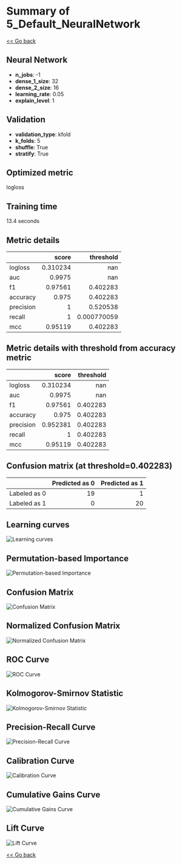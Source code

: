 # Summary of 5_Default_NeuralNetwork

[<< Go back](../README.md)


## Neural Network
- **n_jobs**: -1
- **dense_1_size**: 32
- **dense_2_size**: 16
- **learning_rate**: 0.05
- **explain_level**: 1

## Validation
 - **validation_type**: kfold
 - **k_folds**: 5
 - **shuffle**: True
 - **stratify**: True

## Optimized metric
logloss

## Training time

13.4 seconds

## Metric details
|           |    score |     threshold |
|:----------|---------:|--------------:|
| logloss   | 0.310234 | nan           |
| auc       | 0.9975   | nan           |
| f1        | 0.97561  |   0.402283    |
| accuracy  | 0.975    |   0.402283    |
| precision | 1        |   0.520538    |
| recall    | 1        |   0.000770059 |
| mcc       | 0.95119  |   0.402283    |


## Metric details with threshold from accuracy metric
|           |    score |   threshold |
|:----------|---------:|------------:|
| logloss   | 0.310234 |  nan        |
| auc       | 0.9975   |  nan        |
| f1        | 0.97561  |    0.402283 |
| accuracy  | 0.975    |    0.402283 |
| precision | 0.952381 |    0.402283 |
| recall    | 1        |    0.402283 |
| mcc       | 0.95119  |    0.402283 |


## Confusion matrix (at threshold=0.402283)
|              |   Predicted as 0 |   Predicted as 1 |
|:-------------|-----------------:|-----------------:|
| Labeled as 0 |               19 |                1 |
| Labeled as 1 |                0 |               20 |

## Learning curves
![Learning curves](learning_curves.png)

## Permutation-based Importance
![Permutation-based Importance](permutation_importance.png)
## Confusion Matrix

![Confusion Matrix](confusion_matrix.png)


## Normalized Confusion Matrix

![Normalized Confusion Matrix](confusion_matrix_normalized.png)


## ROC Curve

![ROC Curve](roc_curve.png)


## Kolmogorov-Smirnov Statistic

![Kolmogorov-Smirnov Statistic](ks_statistic.png)


## Precision-Recall Curve

![Precision-Recall Curve](precision_recall_curve.png)


## Calibration Curve

![Calibration Curve](calibration_curve_curve.png)


## Cumulative Gains Curve

![Cumulative Gains Curve](cumulative_gains_curve.png)


## Lift Curve

![Lift Curve](lift_curve.png)



[<< Go back](../README.md)
